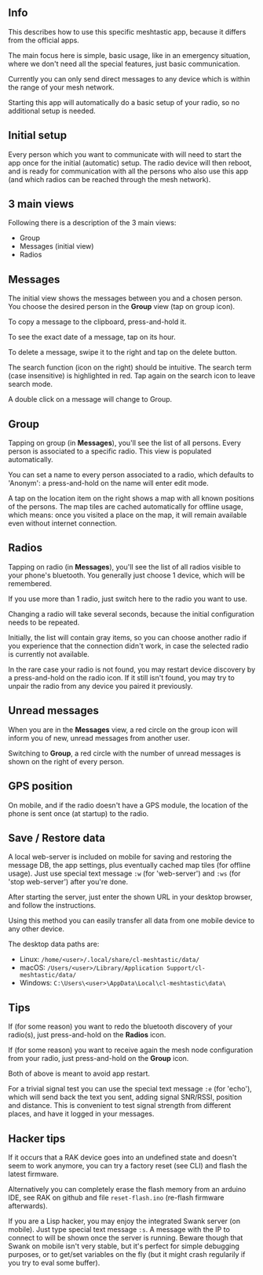 Info
----

This describes how to use this specific meshtastic app, because it differs from
the official apps.

The main focus here is simple, basic usage, like in an emergency situation,
where we don't need all the special features, just basic communication.

Currently you can only send direct messages to any device which is within the
range of your mesh network.

Starting this app will automatically do a basic setup of your radio, so no
additional setup is needed.


Initial setup
-------------

Every person which you want to communicate with will need to start the app once
for the initial (automatic) setup. The radio device will then reboot, and is
ready for communication with all the persons who also use this app (and which
radios can be reached through the mesh network).


3 main views
------------

Following there is a description of the 3 main views:

* Group
* Messages (initial view)
* Radios


Messages
--------

The initial view shows the messages between you and a chosen person. You choose
the desired person in the **Group** view (tap on group icon).

To copy a message to the clipboard, press-and-hold it.

To see the exact date of a message, tap on its hour.

To delete a message, swipe it to the right and tap on the delete button.

The search function (icon on the right) should be intuitive. The search term
(case insensitive) is highlighted in red. Tap again on the search icon to leave
search mode.

A double click on a message will change to Group.


Group
-----

Tapping on group (in **Messages**), you'll see the list of all persons. Every
person is associated to a specific radio. This view is populated automatically.

You can set a name to every person associated to a radio, which defaults to
'Anonym': a press-and-hold on the name will enter edit mode.

A tap on the location item on the right shows a map with all known positions of
the persons. The map tiles are cached automatically for offline usage, which
means: once you visited a place on the map, it will remain available even
without internet connection.


Radios
------

Tapping on radio (in **Messages**), you'll see the list of all radios
visible to your phone's bluetooth. You generally just choose 1 device, which
will be remembered.

If you use more than 1 radio, just switch here to the radio you want to use.

Changing a radio will take several seconds, because the initial configuration
needs to be repeated.

Initially, the list will contain gray items, so you can choose another radio
if you experience that the connection didn't work, in case the selected radio
is currently not available.

In the rare case your radio is not found, you may restart device discovery by a
press-and-hold on the radio icon. If it still isn't found, you may try to
unpair the radio from any device you paired it previously.


Unread messages
---------------

When you are in the **Messages** view, a red circle on the group icon will
inform you of new, unread messages from another user.

Switching to **Group**, a red circle with the number of unread messages is
shown on the right of every person.


GPS position
------------

On mobile, and if the radio doesn't have a GPS module, the location of the
phone is sent once (at startup) to the radio.


Save / Restore data
-------------------

A local web-server is included on mobile for saving and restoring the message
DB, the app settings, plus eventually cached map tiles (for offline usage).
Just use special text message `:w` (for 'web-server') and `:ws` (for 'stop
web-server') after you're done.

After starting the server, just enter the shown URL in your desktop browser,
and follow the instructions.

Using this method you can easily transfer all data from one mobile device to
any other device.

The desktop data paths are:

* Linux: `/home/<user>/.local/share/cl-meshtastic/data/`
* macOS: `/Users/<user>/Library/Application Support/cl-meshtastic/data/`
* Windows: `C:\Users\<user>\AppData\Local\cl-meshtastic\data\`


Tips
----

If (for some reason) you want to redo the bluetooth discovery of your radio(s),
just press-and-hold on the **Radios** icon.

If (for some reason) you want to receive again the mesh node configuration from
your radio, just press-and-hold on the **Group** icon.

Both of above is meant to avoid app restart.

For a trivial signal test you can use the special text message `:e` (for
'echo'), which will send back the text you sent, adding signal SNR/RSSI,
position and distance. This is convenient to test signal strength from
different places, and have it logged in your messages.


Hacker tips
-----------

If it occurs that a RAK device goes into an undefined state and doesn't seem
to work anymore, you can try a factory reset (see CLI) and flash the latest
firmware.

Alternatively you can completely erase the flash memory from an arduino IDE,
see RAK on github and file `reset-flash.ino` (re-flash firmware afterwards).

If you are a Lisp hacker, you may enjoy the integrated Swank server (on
mobile). Just type special text message `:s`. A message with the IP to connect
to will be shown once the server is running. Beware though that Swank on mobile
isn't very stable, but it's perfect for simple debugging purposes, or to
get/set variables on the fly (but it might crash regularily if you try to eval
some buffer).

